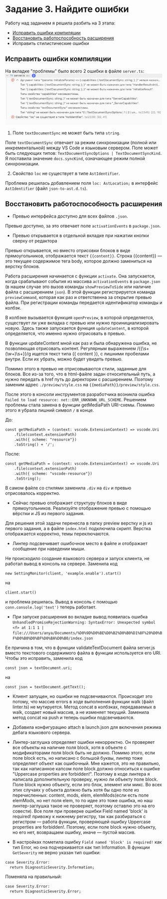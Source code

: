 # Задание 3. Найдите ошибки
Работу над заданием я решила разбить на 3 этапа:
  - [Исправить ошибки компиляции](#%d0%98%d1%81%d0%bf%d1%80%d0%b0%d0%b2%d0%b8%d1%82%d1%8c-%d0%be%d1%88%d0%b8%d0%b1%d0%ba%d0%b8-%d0%bb%d0%b8%d0%bd%d1%82%d0%b5%d1%80%d0%b0)
  - [Восстановить работоспособность расширения](#%d0%92%d0%be%d1%81%d1%81%d1%82%d0%b0%d0%bd%d0%be%d0%b2%d0%b8%d1%82%d1%8c-%d1%80%d0%b0%d0%b1%d0%be%d1%82%d0%be%d1%81%d0%bf%d0%be%d1%81%d0%be%d0%b1%d0%bd%d0%be%d1%81%d1%82%d1%8c-%d1%80%d0%b0%d1%81%d1%88%d0%b8%d1%80%d0%b5%d0%bd%d0%b8%d1%8f)
  - Исправить стилистические ошибки

## Исправить ошибки компиляции
На вкладке "проблемы" было всего 2 ошибки в файле `server.ts`:
![Ошибки компиляции](img/CompileErrors.png)
1. Поле `textDocumentSync` не может быть типа `string`.

Поле `textDocumentSync` отвечает за режим синхронизации (полной или инкрементальной) между VS Code и языковым сервером. Поле может быть следующих типов: `TextDocumentSyncOptions | TextDocumentSyncKind`. Я поставила значение `docs.syncKind`, означающее режим полной синхронизации.

2. Свойство `loc` не существует в типе `AstIdentifier`.

Проблема решилась добавлением поля `loc: AstLocation;` в интерфейс `AstIdentifier` (файл `json-to-ast.d.ts`).

## Восстановить работоспособность расширения
- Превью интерфейса доступно для всех файлов `.json`.

Превью доступно, за это отвечает поле `activationEvents` в `package.json`.
- Превью открывается в отдельной вкладке при нажатии кнопки сверху от редактора

Превью открывается, но вместо отрисовки блоков в виде прямоугольников, отображается текст `{{content}}`. Cтрока {{content}} — это текущее содержимое тега body, которое должно замениться на верстку блоков.

Работа расширения начинается с функции `activate`. Она запускается, когда срабатывают события из массива `activationEvents` в `package.json` (в нашем случае это вызов команды `showPreviewToSide` или наличие файла с расширением `json`). В этой функции регистрируется команда `previewCommand`, которая как раз и ответственна за открытие превью файла. При регистрации команды передается идентификатор команды и колбэк.

В колбэке вызывается функция `openPreview`, в которой определяется, существует ли уже вкладка с превью или нужно проинициализировать новую. Здесь также запускается функция `updateContent`, в которой определяется, что именно нужно отрисовать в превью.

В функции updateContent мной как раз и была обнаружена ошибка, не позволяющая отрисовать контент. Регулярным выражением /{{\s+(\w+)\s+}}/g ищется текст типа {{ content }}, с лишними пробелами внутри. Если их убрать, можно будет увидеть превью.

Помимо этого в превью не отрисовываются стили, заданные для блоков. Все из-за того, что в html-файле задан относительный путь, а нужно передать в href путь до директории с расширением. Поэтому заменим адрес `./preview/style.css` на `{{mediaPath}}/preview/style.css`.

После этого в консоли инструментов разработчика возникла ошибка `Failed to load resource: net::ERR_UNKNOWN_URL_SCHEME`. Решением проблемы стала замена в функции getMediaPath URI-схемы. Помимо этого я убрала лишний символ `/` в конце.

До:
```
const getMediaPath = (context: vscode.ExtensionContext) => vscode.Uri
    .file(context.extensionPath)
    .with({ scheme: "resource"})
    .toString() + '/';
```
После:
```
const getMediaPath = (context: vscode.ExtensionContext) => vscode.Uri
    .file(context.extensionPath)
    .with({ scheme: "vscode-resource"})
    .toString();
```

В самом файле со стилями заменила `.div` на `div` и превью отрисовалось корректно.

- Сейчас превью отображает структуру блоков в виде прямоугольников. Реализуйте отображение превью с помощью вёрстки и JS из первого задания.

Для решения этой задачи перенесла в папку preview верстку и js из первого задания, а в файле `index.html` подключила скрипт. Верстка отображается корректно, темы переключаются.

- Линтер подсвечивает ошибочное место в файле и отображает сообщение при наведении мыши.

Не происходило создание языкового сервера и запуск клиента, не работал вывод в консоль на сервере. Заменила код
```
new SettingMonitor(client, 'example.enable').start()
```
на
```
client.start()
```
и проблема решилась. Вывод в консоль с помощью `conn.console.log('text')` теперь работает.

- При запуске расширения во вкладке вывод появилась ошибка `UnhandledPromiseRejectionWarning: SyntaxError: Unexpected symbol <f> at 1:1
1 | file:///Users/anya/Documents/%D0%9D%D0%BE%D0%B2%D0%B0%D1%8F%20%D0%BF%D0%B0%D0%BF%D0%BA%D0%B0/index.json`

Ее причина в том, что в функции validateTextDocument файла server.js вместо текстового содержимого файла в функции используется его URI. Чтобы это исправить, заменила код
```
const json = textDocument.uri;
```
на
```
const json = textDocument.getText();
```

- Клиент запущен, но ошибки не подсвечиваются. Происходит это потому, что массив errors в ходе выполнения функции walk (файл linter.ts) не мутируется. Метод concat в колбэках, передаваемых в walk, создает новый массив, а не изменяет текущий. Заменила метод concat на push и теперь ошибки подсвечиваются.

- Добавила конфигурацию attach в launch.json для включения режима дебага языкового сервера.

- Линтер-заглушка определяет ошибки некорректно. Он проверяет все объекты на наличие поля block, хотя в объекте с модификаторами поля block быть не должно. Помимо этого, если поле block есть, но написано с большой буквы, линтер тоже определяет объект как ошибочный. Мне кажется, это не правильно, так как написанное капсом поле block должно относиться к ошибке "Uppercase properties are forbidden!". Поэтому в коде линтера я написала дополнительную проверку, нужно ли объекту поле block. Поле block нужно объекту, если это блок, элемент или микс. Во всех этих случаях у объекта должно быть хотя бы одно поле из перечисленных: content, mods, elem, elemMods(если есть поле elemMods, но нет поля elem, то по идее это тоже ошибка, но наш линтер-заглушка такое не проверяет, поэтому оставлю это на его совести). Все поля при проверке ошибки Field named 'block' is required! привожу к нижнему регистру, так как разбираться с регистром — работа функции, проверяющей ошибку Uppercase properties are forbidden!. Поэтому, если поле block нужно объекту, но его нет, возвращаем ошибку, иначе — пустой массив.
- В настройках пометила ошибку `Field named 'block' is required!` как тип Error, но она подчеркивается как тип Information. В функции `GetSeverity` не верно указан тип ошибки:

```
case Severity.Error:
  return DiagnosticSeverity.Information;
```
Поменяла на правильный:
```
case Severity.Error:
  return DiagnosticSeverity.Error;
```


